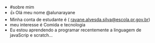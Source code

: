 - #sobre mim
- :+1: Olá meu nome @alunarayane
-  Minha conta de estudante é ( rayane.alvesda.silva@escola.pr.gov.br)
-  meu interesse é Comida e tecnologia 
-  Eu estou aprendendo a programar recentemente a linguagem de javaScrip e scratch...
